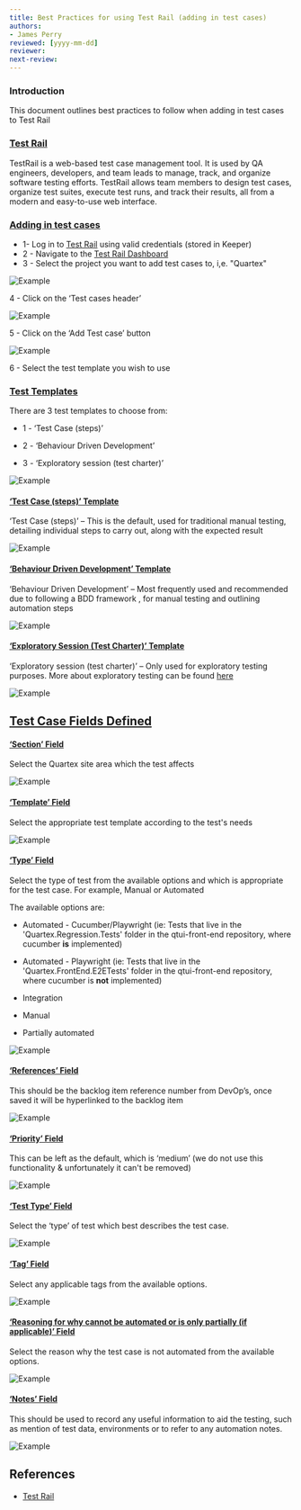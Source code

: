 ```yaml
---
title: Best Practices for using Test Rail (adding in test cases)
authors: 
- James Perry
reviewed: [yyyy-mm-dd]
reviewer:
next-review: 
---
```


### Introduction
This document outlines best practices to follow when adding in test cases to Test Rail

### <u>Test Rail</u>
TestRail is a web-based test case management tool. It is used by QA engineers, developers, and team leads to manage, track, and organize software testing efforts. TestRail allows team members to design test cases, organize test suites, execute test runs, and track their results, all from a modern and easy-to-use web interface. 

### <u>Adding in test cases</u>

- 1- Log in to [Test Rail](https://ampd.testrail.io) using valid credentials (stored in Keeper)
- 2 - Navigate to the [Test Rail Dashboard](https://ampd.testrail.io/index.php?/dashboard)
- 3 - Select the project you want to add test cases to, i,e. "Quartex"

![Example](test-rail-best-practices-pics\1-quartex-project.png) 

4 - Click on the ‘Test cases header’

![Example](test-rail-best-practices-pics\2-test-case-header.png)  

5 - Click on the ‘Add Test case’ button

![Example](test-rail-best-practices-pics\3-add-test-case.png)  

6 - Select the test template you wish to use

### <u>Test Templates</u>

There are 3 test templates to choose from:

- 1 - ‘Test Case (steps)’

- 2 - ‘Behaviour Driven Development’ 

- 3 -  ‘Exploratory session (test charter)’ 
    
![Example](test-rail-best-practices-pics\4-templates.png) 

#### <u>‘Test Case (steps)’ Template</u>

‘Test Case (steps)’ –  This is the default, used for traditional manual testing, detailing individual steps to carry out, along with the expected result

![Example](test-rail-best-practices-pics\5-test-case-steps-template.png) 

#### <u>‘Behaviour Driven Development’ Template</u>

‘Behaviour Driven Development’ – Most frequently used and recommended due to following a BDD framework , for manual testing and outlining automation steps

![Example](test-rail-best-practices-pics\6-bdd-template.png) 

#### <u>‘Exploratory Session (Test Charter)’ Template</u>

‘Exploratory session (test charter)’ – Only used for exploratory testing purposes. More about exploratory testing can be found [here](docs\Ways-of-Working\Guides\Exploratory-Testing.md) 

![Example](test-rail-best-practices-pics\7-exploratory-template.png) 


## <u>Test Case Fields Defined</u>

#### <u>‘Section’ Field</u>

Select the Quartex site area which the test affects

![Example](test-rail-best-practices-pics\8-section-field.png) 

#### <u>‘Template’ Field</u>

Select the appropriate test template according to the test's needs


![Example](test-rail-best-practices-pics\9-template-field.png) 

#### <u>‘Type’ Field</u>

Select the type of test from the available options and which is appropriate for the test case. For example, Manual or Automated

The available options are:
- Automated - Cucumber/Playwright (ie: Tests that live in the 'Quartex.Regression.Tests' folder in the qtui-front-end repository, where cucumber <b>is</b> implemented)

- Automated - Playwright (ie: Tests that live in the 'Quartex.FrontEnd.E2ETests' folder in the qtui-front-end repository, where cucumber is <b>not</b>  implemented)

- Integration 

- Manual

- Partially automated


![Example](test-rail-best-practices-pics\10-type-field.png) 

#### <u>‘References’ Field</u>

This should be the backlog item reference number from DevOp’s, once saved it will be hyperlinked to the backlog item


![Example](test-rail-best-practices-pics\11-references-field.png) 

#### <u>‘Priority’ Field</u>

This can be left as the default, which is ‘medium’ (we do not use this functionality & unfortunately it can't be removed)


![Example](test-rail-best-practices-pics\12-priority-field.png) 

#### <u>‘Test Type’ Field</u>

Select the ‘type’ of test which best describes the test case. 


![Example](test-rail-best-practices-pics\14-test-type-field.png) 

#### <u>‘Tag’ Field</u>

Select any applicable tags from the available options. 

![Example](test-rail-best-practices-pics\13-tag-field.png) 

#### <u>‘Reasoning for why cannot be automated or is only partially (if applicable)’ Field</u>

Select the reason why the test case is not automated from the available options.

![Example](test-rail-best-practices-pics\15-reasoning-why-field.png) 

#### <u>‘Notes’ Field</u>

This should be used to record any useful information to aid the testing, such as mention of test data, environments or to refer to any automation notes. 

![Example](test-rail-best-practices-pics\16-notes-field.png)  



## References
- [Test Rail](https://ampd.testrail.io/)
